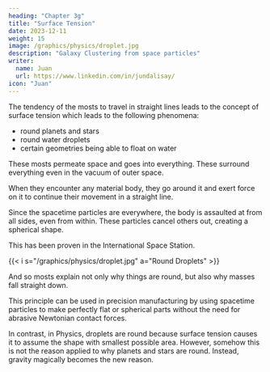 ```yaml
---
heading: "Chapter 3g"
title: "Surface Tension"
date: 2023-12-11
weight: 15
image: /graphics/physics/droplet.jpg
description: "Galaxy Clustering from space particles"
writer:
  name: Juan
  url: https://www.linkedin.com/in/jundalisay/
icon: "Juan"
---
```



 <!-- 19:50 -->

The tendency of the mosts to travel in straight lines leads to the concept of surface tension which leads to the following phenomena:
- round planets and stars
- round water droplets
- certain geometries being able to float on water

<!-- Cartesian Physics explains that the reason for round droplets and round planets and stars are the same: spacetime particles travel in straight lines.

These invisible particles which Descartes called air-aether -->


These mosts permeate space and goes into everything. These surround everything even in the vacuum of outer space. 

When they encounter any material body, they go around it and exert force on it to continue their movement in a straight line. 

Since the spacetime particles are everywhere, the body is assaulted at from all sides, even from within. These particles cancel others out, creating a spherical shape. 

This has been proven in the International Space Station. 

{{< i s="/graphics/physics/droplet.jpg" a="Round Droplets" >}}


And so mosts explain not only why things are round, but also why masses fall straight down.

<!-- This single principle of the air-aether wanting to go in straight lines can also be extended to explain black hole accretion disks, quasar jets, and magnetism (i.e magnets connect in a straight line) -->

This principle can be used in precision manufacturing by using spacetime particles to make perfectly flat or spherical parts without the need for abrasive Newtonian contact forces. 



In contrast, in Physics, droplets are round because surface tension causes it to assume the shape with smallest possible area. However, somehow this is not the reason applied to why planets and stars are round. Instead, gravity magically becomes the new reason. 

